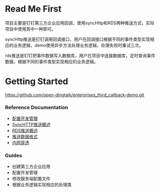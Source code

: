 # Read Me First

项目主要是钉钉第三方企业应用回调，使用syncHttp和RDS两种推送方式，实际项目中使用其中一种即可。

syncHttp推送是钉钉调用回调接口，用户在回调接口根据不同的事件类型实现相应的业务逻辑，demo使用异步方法处理业务逻辑，处理失败时重试三次。

rds推送是钉钉把事件数据写入数据库，用户在项目中连接数据库，定时查询事件数据，根据不同的事件类型实现相应的业务逻辑。


# Getting Started

https://github.com/open-dingtalk/enterprises_third_callback-demo.git

### Reference Documentation

* [配置开发管理](https://developers.dingtalk.com/document/app/isvapp-development-overview)
* [SyncHTTP推送概述](https://developers.dingtalk.com/document/app/configure-synchttp-push)
* [RDS推送概述](https://developers.dingtalk.com/document/app/rds-push-overview-3)
* [推送数据格式](https://developers.dingtalk.com/document/app/data-format)
* [内网穿透](https://developers.dingtalk.com/document/resourcedownload/http-intranet-penetration?pnamespace=app)

### Guides

* 创建第三方企业应用
* 配置开发管理
* 修改服务端配置文件
* 根据业务逻辑实现相应的处理类
